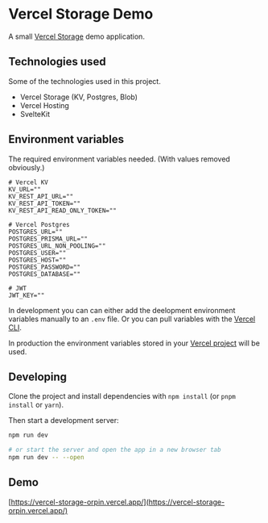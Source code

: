 # Vercel Storage Demo

A small [Vercel Storage](https://vercel.com/blog/vercel-storage) demo application.

## Technologies used

Some of the technologies used in this project.

- Vercel Storage (KV, Postgres, Blob)
- Vercel Hosting
- SvelteKit

## Environment variables

The required environment variables needed. (With values removed obviously.)

```
# Vercel KV
KV_URL=""
KV_REST_API_URL=""
KV_REST_API_TOKEN=""
KV_REST_API_READ_ONLY_TOKEN=""

# Vercel Postgres
POSTGRES_URL=""
POSTGRES_PRISMA_URL=""
POSTGRES_URL_NON_POOLING=""
POSTGRES_USER=""
POSTGRES_HOST=""
POSTGRES_PASSWORD=""
POSTGRES_DATABASE=""

# JWT
JWT_KEY=""
```

In development you can can either add the deelopment environment variables manually to an `.env` file. Or you can pull variables with the [Vercel CLI](https://vercel.com/docs/cli/env).

In production the environment variables stored in your [Vercel project](https://vercel.com/docs/concepts/projects/environment-variables) will be used.

## Developing

Clone the project and install dependencies with `npm install` (or `pnpm install` or `yarn`).

Then start a development server:

```bash
npm run dev

# or start the server and open the app in a new browser tab
npm run dev -- --open
```

## Demo

[https://vercel-storage-orpin.vercel.app/](https://vercel-storage-orpin.vercel.app/)
